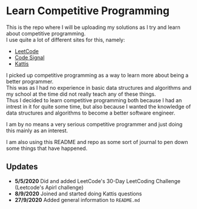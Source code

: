 # Learn Competitive Programming

This is the repo where I will be uploading my solutions as I try and learn about competitive programming.  
I use quite a lot of different sites for this, namely:
- [LeetCode](https://leetcode.com/)
- [Code Signal](https://codesignal.com/)
- [Kattis](https://open.kattis.com/)

I picked up competitive programming as a way to learn more about being a better programmer.  
This was as I had no experience in basic data structures and algorithms and my school at the time did not really teach any of these things.  
Thus I decided to learn competitive programming both because I had an intrest in it for quite some time, but also because I wanted the knowledge of data structures and algorithms to become a better software engineer.  

I am by no means a very serious competitive programmer and just doing this mainly as an interest.  

I am also using this README and repo as some sort of journal to pen down some things that have happened.  

## Updates
- **5/5/2020** Did and added LeetCode's 30-Day LeetCoding Challenge (Leetcode's Apirl challenge)
- **8/9/2020** Joined and started doing Kattis questions
- **27/9/2020** Added general information to `README.md`